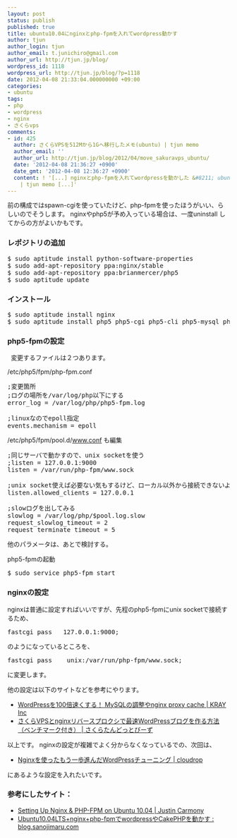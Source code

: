 ```yaml
---
layout: post
status: publish
published: true
title: ubuntu10.04にnginxとphp-fpmを入れてwordpress動かす
author: tjun
author_login: tjun
author_email: t.junichiro@gmail.com
author_url: http://tjun.jp/blog/
wordpress_id: 1118
wordpress_url: http://tjun.jp/blog/?p=1118
date: 2012-04-08 21:33:04.000000000 +09:00
categories:
- ubuntu
tags:
- php
- wordpress
- nginx
- さくらvps
comments:
- id: 425
  author: さくらVPSを512Mから1Gへ移行したメモ(ubuntu) | tjun memo
  author_email: ''
  author_url: http://tjun.jp/blog/2012/04/move_sakuravps_ubuntu/
  date: '2012-04-08 21:36:27 +0900'
  date_gmt: '2012-04-08 12:36:27 +0900'
  content: ! '[...] nginxとphp-fpmを入れてwordpressを動かした &#8211; ubuntu10.04にnginxとphp-fpmを入れてwordpress動かす
    | tjun memo [...]'
---
```

前の構成ではspawn-cgiを使っていたけど、php-fpmを使ったほうがいい、らしいのでそうします。
nginxやphp5が予め入っている場合は、一度uninstall してからの方がよいかもです。

<h3>レポジトリの追加</h3>
<pre>
$ sudo aptitude install python-software-properties
$ sudo add-apt-repository ppa:nginx/stable
$ sudo add-apt-repository ppa:brianmercer/php5
$ sudo aptitude update
</pre>


<h3>インストール</h3>
<pre>
$ sudo aptitude install nginx
$ sudo aptitude install php5 php5-cgi php5-cli php5-mysql php5-gd php-apc php5-fpm
</pre>


<h3>php5-fpmの設定</h3> 
変更するファイルは２つあります。

/etc/php5/fpm/php-fpm.conf
<pre>
;変更箇所
;ログの場所を/var/log/php以下にする
error_log = /var/log/php/php5-fpm.log

;linuxなのでepoll指定
events.mechanism = epoll
</pre>

/etc/php5/fpm/pool.d/www.conf
も編集
<pre>
;同じサーバで動かすので、unix socketを使う
;listen = 127.0.0.1:9000
listen = /var/run/php-fpm/www.sock

;unix socket使えば必要ない気もするけど、ローカル以外から接続できないように。
listen.allowed_clients = 127.0.0.1

;slowログを出してみる
slowlog = /var/log/php/$pool.log.slow
request_slowlog_timeout = 2
request_terminate_timeout = 5
</pre>
他のパラメータは、あとで検討する。

php5-fpmの起動
<pre>
$ sudo service php5-fpm start
</pre>



<h3>nginxの設定</h3>

nginxは普通に設定すればいいですが、先程のphp5-fpmにunix socketで接続するため、
<pre>fastcgi_pass   127.0.0.1:9000;</pre>
のようになっているところを、
<pre>fastcgi_pass    unix:/var/run/php-fpm/www.sock;</pre>
に変更します。

他の設定は以下のサイトなどを参考にやります。
<ul>
<li><a href="http://kray.jp/blog/wordpress-tuning/">WordPressを100倍速くする！ MySQLの調整やnginx proxy cache | KRAY Inc</a></li>
<li><a href="http://sakuratan.biz/archives/4582">さくらVPSとnginxリバースプロクシで最速WordPressブログを作る方法（ベンチマーク付き） | さくらたんどっとびーず</a></li>
</ul>



以上です。
nginxの設定が複雑でよく分からなくなっているでの、次回は、
<ul>
<li><a href="http://cloudrop.jp/wordpress/more_tuning_on_nginx#toc-wordpress-conf">Nginxを使ったもう一歩進んだWordPressチューニング | cloudrop</a></li>
</ul>
にあるような設定を入れたいです。



<h3>参考にしたサイト：</h3>
<ul>
<li><a href="http://www.justincarmony.com/blog/2011/10/24/setting-up-nginx-php-fpm-on-ubuntu-10-04/">Setting Up Nginx &amp; PHP-FPM on Ubuntu 10.04 | Justin Carmony</a></li>
<li><a href="http://blog.sanojimaru.com/post/18535554226/ubuntu10-04lts-nginx-php-fpm-wordpress-cakephp">Ubuntu10.04LTS+nginx+php-fpmでwordpressやCakePHPを動かす : blog.sanojimaru.com</a></li>
</ul>
